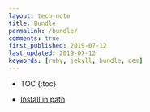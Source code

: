 ```yaml
---
layout: tech-note
title: Bundle
permalink: /bundle/
comments: true
first_published: 2019-07-12
last_updated: 2019-07-12
keywords: [ruby, jekyll, bundle, gem]
---
```


* TOC
{:toc}

- [Install in path](./install-in-path/)
